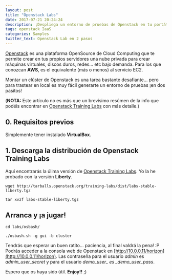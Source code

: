 ```yaml
---
layout: post
title: "Openstack Labs"
date: 2017-07-21 20:24:24
description: ¡Despliega un entorno de pruebas de Openstack en tu portátil!
tags: openstack IaaS
categories: Samples
twitter_text: Openstack Lab en 2 pasos
---
```


[Openstack](https://www.openstack.org/) es una plataforma OpenSource de Cloud Computing que te permite crear en tus propios servidores una nube privada para crear máquinas virtuales, discos duros, redes... etc bajo demanda. Para los que conozcan **AWS**, es el equivalente (más o menos) al servicio EC2.

Montar un clúster de Openstack es una tarea bastante desafiante... pero para trastear en local es muy fácil generarte un entorno de pruebas ¡en dos pasitos!

(**NOTA:** Este artículo no es más que un brevísimo resúmen de la info que podéis encontrar en [Openstack Training Labs](https://github.com/openstack/training-labs) con más detalle.)

## 0. Requisitos previos

Simplemente tener instalado **VirtualBox**.

## 1. Descarga la distribución de Openstack Training Labs
Aquí encontrarás la úlima versión de [Openstack Training Labs](https://docs.openstack.org/training_labs/). Yo la he probado con la versión **Liberty**.
```shell
wget http://tarballs.openstack.org/training-labs/dist/labs-stable-liberty.tgz

tar xvzf labs-stable-liberty.tgz
```

## Arranca y ¡a jugar!

```shell
cd labs/osbash/

./osbash.sh -g gui -b cluster
```

Tendrás que esperar un buen ratito... paciencia, al final valdrá la pena! :P Podrás acceder a la consola web de Openstack en [http://10.0.0.11/horizon](http://10.0.0.11/horizon). Las contraseña para el usuario _admin_ es *admin_user_secret* y para el usuario *demo_user_ es _demo_user_pass*.

Espero que os haya sido útil. **Enjoy!!** ;)
